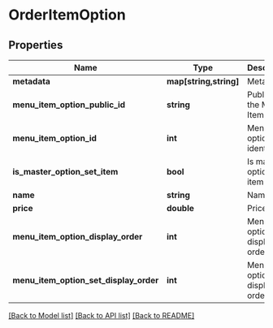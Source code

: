 # OrderItemOption

## Properties
Name | Type | Description | Notes
------------ | ------------- | ------------- | -------------
**metadata** | **map[string,string]** | Metadata | [optional] 
**menu_item_option_public_id** | **string** | Public id of the Menu Item Option | [optional] 
**menu_item_option_id** | **int** | Menu item option identifier | [optional] 
**is_master_option_set_item** | **bool** | Is master option set item | [optional] 
**name** | **string** | Name | [optional] 
**price** | **double** | Price | [optional] 
**menu_item_option_display_order** | **int** | Menu item option display order | [optional] 
**menu_item_option_set_display_order** | **int** | Menu item option set display order | [optional] 

[[Back to Model list]](../README.md#documentation-for-models) [[Back to API list]](../README.md#documentation-for-api-endpoints) [[Back to README]](../README.md)


